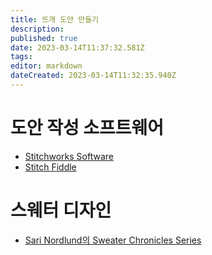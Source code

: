 ```yaml
---
title: 뜨개 도안 만들기
description: 
published: true
date: 2023-03-14T11:37:32.581Z
tags: 
editor: markdown
dateCreated: 2023-03-14T11:32:35.940Z
---
```


# 도안 작성 소프트웨어
- [Stitchworks Software](http://stitchworkssoftware.com/)
- [Stitch Fiddle](https://www.stitchfiddle.com/en)

# 스웨터 디자인
- [Sari Nordlund의 Sweater Chronicles Series](https://www.youtube.com/playlist?list=PLpQPtxDXBPsVJDwxCZavgl-S8opSKZZvL)